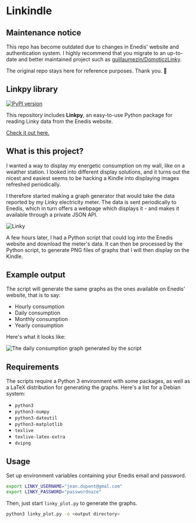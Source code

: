 # Linkindle

## Maintenance notice

This repo has become outdated due to changes in Enedis' website and authentication system.
I highly recommend that you migrate to an up-to-date and better maintained project such as [guillaumezin/DomoticzLinky](https://github.com/guillaumezin/DomoticzLinky).

The original repo stays here for reference purposes. Thank you. 🙏

## Linkpy library
[![PyPI version](https://badge.fury.io/py/linkpy.svg)](https://badge.fury.io/py/linkpy)

This repository includes **Linkpy**, an easy-to-use Python package for reading 
Linky data from the Enedis website.

[Check it out here.](./linkpy/)

## What is this project?
I wanted a way to display my energetic consumption on my wall, like on a weather station. I looked into different display solutions, and it turns out the nicest and easiest seems to be hacking a Kindle into displaying images refreshed periodically.

I therefore started making a graph generator that would take the data reported by my Linky electricity meter. The data is sent periodically to Enedis, which in turn offers a webpage which displays it - and makes it available through a private JSON API.

![Linky](https://github.com/outadoc/linkindle/raw/master/assets/linky.jpg)

A few hours later, I had a Python script that could log into the Enedis website and download the meter's data. It can then be processed by the Python script, to generate PNG files of graphs that I will then display on the Kindle.

## Example output
The script will generate the same graphs as the ones available on Enedis' website, that is to say:

- Hourly consumption
- Daily consumption
- Monthly consumption
- Yearly consumption

Here's what it looks like:

![The daily consumption graph generated by the script](https://github.com/outadoc/linkindle/raw/master/assets/linky_days.png)

## Requirements
The scripts require a Python 3 environment with some packages, as well as a
LaTeX distribution for generating the graphs. Here's a list for a Debian system:

- `python3`
- `python3-numpy`
- `python3-dateutil`
- `python3-matplotlib`
- `texlive`
- `texlive-latex-extra`
- `dvipng`

## Usage
Set up environment variables containing your Enedis email and password.

```bash
export LINKY_USERNAME="jean.dupont@gmal.com"
export LINKY_PASSWORD="passwordnaze"
```

Then, just start `linky_plot.py` to generate the graphs.

```bash
python3 linky_plot.py -o <output directory>
```
